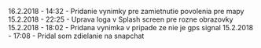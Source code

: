 16.2.2018 - 14:32 - Pridanie vynimky pre zamietnutie povolenia pre mapy
15.2.2018 - 22:25 - Uprava loga v Splash screen pre rozne obrazovky
15.2.2018 - 18:02 - Pridana vynimka v pripade ze nie je gps signal
15.2.2018 - 17:08 - Pridal som zdielanie na snapchat